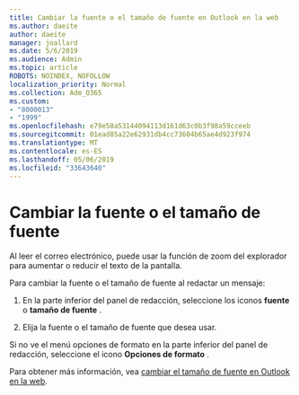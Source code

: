 ```yaml
---
title: Cambiar la fuente o el tamaño de fuente en Outlook en la web
ms.author: daeite
author: daeite
manager: joallard
ms.date: 5/6/2019
ms.audience: Admin
ms.topic: article
ROBOTS: NOINDEX, NOFOLLOW
localization_priority: Normal
ms.collection: Adm_O365
ms.custom:
- "8000013"
- "1999"
ms.openlocfilehash: e79e58a53144094113d161d63c0b3f98a59cceeb
ms.sourcegitcommit: 01ead85a22e62931db4cc73604b65ae4d923f974
ms.translationtype: MT
ms.contentlocale: es-ES
ms.lasthandoff: 05/06/2019
ms.locfileid: "33643640"
---
```

# <a name="change-font-or-font-size"></a>Cambiar la fuente o el tamaño de fuente

Al leer el correo electrónico, puede usar la función de zoom del explorador para aumentar o reducir el texto de la pantalla.
  
Para cambiar la fuente o el tamaño de fuente al redactar un mensaje:
  
1. En la parte inferior del panel de redacción, seleccione los iconos **fuente** o **tamaño de fuente** .
    
2. Elija la fuente o el tamaño de fuente que desea usar.
    
Si no ve el menú opciones de formato en la parte inferior del panel de redacción, seleccione el icono **Opciones de formato** .
  
Para obtener más información, vea [cambiar el tamaño de fuente en Outlook en la web](https://support.office.com/article/43a2137f-8c3c-46df-af4a-73a12c9bb86e).